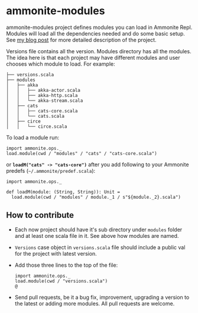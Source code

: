 # ammonite-modules

ammonite-modules project defines modules you can load in Ammonite Repl. Modules will load all the dependencies needed and do some basic setup.
See [my blog post](http://yeghishe.github.io/2016/06/05/ammonite-modules.html) for more detailed description of the project.

Versions file contains all the version. Modules directory has all the modules. The idea here is that each project may have different modules and user chooses which module to load. For example:
```
├── versions.scala
├── modules
│   ├── akka
│   │   ├── akka-actor.scala
│   │   ├── akka-http.scala
│   │   └── akka-stream.scala
│   ├── cats
│   │   ├── cats-core.scala
│   │   └── cats.scala
│   ├── circe
│   │   └── circe.scala
```

To load a module run:
```
import ammonite.ops._
load.module(cwd / "modules" / "cats" / "cats-core.scala")
```

or **`loadM("cats" -> "cats-core")`** after you add following to your Ammonite predefs (`~/.ammonite/predef.scala`): 
```
import ammonite.ops._

def loadM(module: (String, String)): Unit =
  load.module(cwd / "modules" / module._1 / s"${module._2}.scala")
```

## How to contribute

* Each now project should have it's sub directory under `modules` folder and at least one scala file in it. See above how modules are named.
* `Versions` case object in `versions.scala` file should include a public val for the project with latest version.
* Add those three lines to the top of the file:

  ```
  import ammonite.ops._
  load.module(cwd / "versions.scala")
  @
  ```
* Send pull requests, be it a bug fix, improvement, upgrading a version to the latest or adding more modules. All pull requests are welcome.
